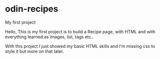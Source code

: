 # odin-recipes
My first project

Hello, This is my first project is to build a Recipe page, with HTML and with everything learned as images, list, tags etc..

With this project I just showed my basic HTML skills and I'm missing css to style it but more on that later. 

